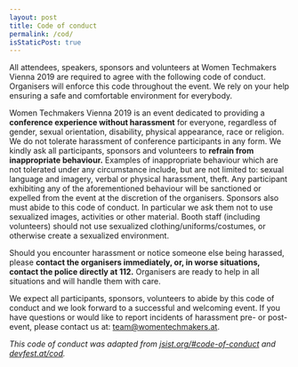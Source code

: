 ```yaml
---
layout: post
title: Code of conduct
permalink: /cod/
isStaticPost: true
---
```


All attendees, speakers, sponsors and volunteers at Women Techmakers Vienna 2019 are required to agree with the following code of conduct. Organisers will enforce this code throughout the event. We rely on your help ensuring a safe and comfortable environment for everybody. 

Women Techmakers Vienna 2019 is an event dedicated to providing a **conference experience without harassment** for everyone, regardless of gender, sexual orientation, disability, physical appearance, race or religion. We do not tolerate harassment of conference participants in any form. 
We kindly ask all participants, sponsors and volunteers to **refrain from inappropriate behaviour.** Examples of inappropriate behaviour which are not tolerated under any circumstance include, but are not limited to: sexual language and imagery, verbal or physical harassment, theft. Any participant exhibiting any of the aforementioned behaviour will be sanctioned or expelled from the event at the discretion of the organisers. 
Sponsors also must abide to this code of conduct. In particular we ask them not to use sexualized images, activities or other material. Booth staff (including volunteers) should not use sexualized clothing/uniforms/costumes, or otherwise create a sexualized environment. 


Should you encounter harassment or notice someone else being harassed, please **contact the organisers immediately, or, in worse situations, contact the police directly at 112.** Organisers are ready to help in all situations and will handle them with care. 

We expect all participants, sponsors, volunteers to abide by this code of conduct and we look forward to a successful and welcoming event. If you have questions or would like to report incidents of harassment pre- or post-event, please contact us at: [team@womentechmakers.at](mailto:team@womentechmakers.at).

_This code of conduct was adapted from [jsist.org/#code-of-conduct](http://jsist.org/#code-of-conduct) and [devfest.at/cod](http://devfest.at/cod/)._

<img class="img-responsive feature-image" src="{{ site.baseurl }}/img/posts/cod.jpg" style="display:none">

